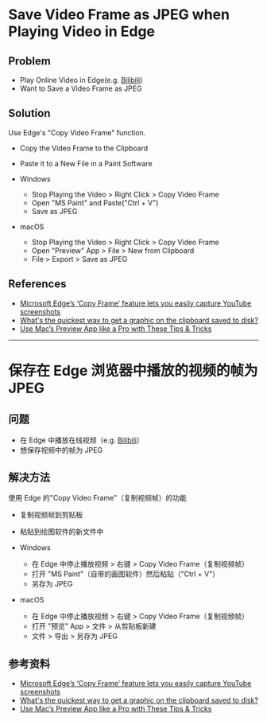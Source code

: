 # Save Video Frame as JPEG when Playing Video in Edge

## Problem
* Play Online Video in Edge(e.g. [Bilibili](https://www.bilibili.com/))
* Want to Save a Video Frame as JPEG

## Solution
Use Edge's "Copy Video Frame" function.
* Copy the Video Frame to the Clipboard
* Paste it to a New File in a Paint Software

* Windows
  * Stop Playing the Video > Right Click > Copy Video Frame
  * Open "MS Paint" and Paste("Ctrl + V")
  * Save as JPEG

* macOS
  * Stop Playing the Video > Right Click > Copy Video Frame
  * Open "Preview" App > File > New from Clipboard
  * File > Export > Save as JPEG

## References
* [Microsoft Edge’s ‘Copy Frame’ feature lets you easily capture YouTube screenshots](https://www.windowslatest.com/2023/08/30/microsoft-edges-copy-frame-feature-lets-you-easily-capture-youtube-screenshots/)
* [What's the quickest way to get a graphic on the clipboard saved to disk?](https://apple.stackexchange.com/questions/11100/whats-the-quickest-way-to-get-a-graphic-on-the-clipboard-saved-to-disk)
* [Use Mac’s Preview App like a Pro with These Tips & Tricks ](https://techwiser.com/preview-tips-tricks/)

------------------------

# 保存在 Edge 浏览器中播放的视频的帧为 JPEG

## 问题
* 在 Edge 中播放在线视频（e.g. [Bilibili](https://www.bilibili.com/)）
* 想保存视频中的帧为 JPEG

## 解决方法
使用 Edge 的"Copy Video Frame"（复制视频帧）的功能
* 复制视频帧到剪贴板
* 粘贴到绘图软件的新文件中

* Windows
  * 在 Edge 中停止播放视频 > 右键 > Copy Video Frame（复制视频帧）
  * 打开 "MS Paint"（自带的画图软件）然后粘贴（"Ctrl + V"）
  * 另存为 JPEG

* macOS
  * 在 Edge 中停止播放视频 > 右键 > Copy Video Frame（复制视频帧）
  * 打开 "预览" App > 文件 >  从剪贴板新建
  * 文件 > 导出 > 另存为 JPEG

## 参考资料
* [Microsoft Edge’s ‘Copy Frame’ feature lets you easily capture YouTube screenshots](https://www.windowslatest.com/2023/08/30/microsoft-edges-copy-frame-feature-lets-you-easily-capture-youtube-screenshots/)
* [What's the quickest way to get a graphic on the clipboard saved to disk?](https://apple.stackexchange.com/questions/11100/whats-the-quickest-way-to-get-a-graphic-on-the-clipboard-saved-to-disk)
* [Use Mac’s Preview App like a Pro with These Tips & Tricks ](https://techwiser.com/preview-tips-tricks/)
